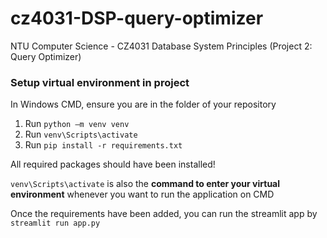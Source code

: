 # cz4031-DSP-query-optimizer
NTU Computer Science - CZ4031 Database System Principles (Project 2: Query Optimizer)

### Setup virtual environment in project

In Windows CMD, ensure you are in the folder of your repository

1. Run `python –m venv venv`
2. Run `venv\Scripts\activate` 
3. Run `pip install -r requirements.txt`

All required packages should have been installed!

`venv\Scripts\activate` is also the <b>command to enter your virtual environment</b> whenever you want to run the application on CMD

Once the requirements have been added, you can run the streamlit app by
`streamlit run app.py`
